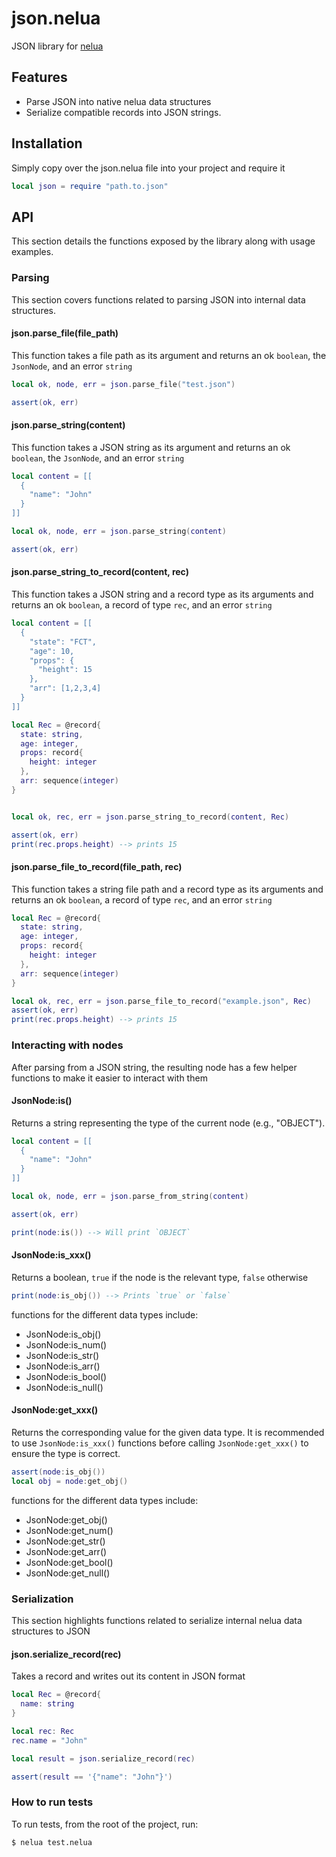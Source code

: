 # json.nelua

JSON library for [nelua](https://nelua.io)

## Features

- Parse JSON into native nelua data structures
- Serialize compatible records into JSON strings.

## Installation

Simply copy over the json.nelua file into your project and require it
```lua
local json = require "path.to.json"
```

## API

This section details the functions exposed by the library along with usage examples.

### Parsing

This section covers functions related to parsing JSON into internal data structures.

#### json.parse_file(file_path)

This function takes a file path as its argument and returns an ok `boolean`, the `JsonNode`, and an error `string` 

```lua
local ok, node, err = json.parse_file("test.json")

assert(ok, err)
```

#### json.parse_string(content)

This function takes a JSON string as its argument and returns an ok `boolean`, the `JsonNode`, and an error `string` 

```lua
local content = [[
  {
    "name": "John"
  }
]]

local ok, node, err = json.parse_string(content)

assert(ok, err)
```

#### json.parse_string_to_record(content, rec)

This function takes a JSON string and a record type as its arguments and returns an ok `boolean`, a record of type `rec`, and an error `string` 

```lua
local content = [[
  {
    "state": "FCT",
    "age": 10,
    "props": {
      "height": 15
    },
    "arr": [1,2,3,4]
  }
]]

local Rec = @record{
  state: string,
  age: integer,
  props: record{
    height: integer
  },
  arr: sequence(integer)
}


local ok, rec, err = json.parse_string_to_record(content, Rec)

assert(ok, err)
print(rec.props.height) --> prints 15
```

#### json.parse_file_to_record(file_path, rec)

This function takes a string file path and a record type as its arguments and returns an ok `boolean`, a record of type `rec`, and an error `string` 

```lua
local Rec = @record{
  state: string,
  age: integer,
  props: record{
    height: integer
  },
  arr: sequence(integer)
}

local ok, rec, err = json.parse_file_to_record("example.json", Rec)
assert(ok, err)
print(rec.props.height) --> prints 15
```

### Interacting with nodes

After parsing from a JSON string, the resulting node has a few helper functions to make it easier to interact with them

#### JsonNode:is()

Returns a string representing the type of the current node (e.g., "OBJECT").

```lua
local content = [[
  {
    "name": "John"
  }
]]

local ok, node, err = json.parse_from_string(content)

assert(ok, err)

print(node:is()) --> Will print `OBJECT`
```

#### JsonNode:is_xxx()

Returns a boolean, `true` if the node is the relevant type, `false` otherwise 

```lua
print(node:is_obj()) --> Prints `true` or `false`
```

functions for the different data types include:

- JsonNode:is_obj()
- JsonNode:is_num()
- JsonNode:is_str()
- JsonNode:is_arr()
- JsonNode:is_bool()
- JsonNode:is_null()

#### JsonNode:get_xxx()

Returns the corresponding value for the given data type.
It is recommended to use `JsonNode:is_xxx()` functions before calling `JsonNode:get_xxx()` to ensure the type is correct.

```lua
assert(node:is_obj())
local obj = node:get_obj()
```

functions for the different data types include:

- JsonNode:get_obj()
- JsonNode:get_num()
- JsonNode:get_str()
- JsonNode:get_arr()
- JsonNode:get_bool()
- JsonNode:get_null()

### Serialization

This section highlights functions related to serialize internal nelua data structures to JSON

#### json.serialize_record(rec)

Takes a record and writes out its content in JSON format

```lua
local Rec = @record{
  name: string
}

local rec: Rec
rec.name = "John"

local result = json.serialize_record(rec)

assert(result == '{"name": "John"}')
```

### How to run tests

To run tests, from the root of the project, run:

```console
$ nelua test.nelua
```
